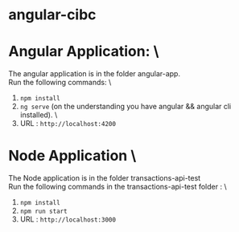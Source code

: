 # angular-cibc

# Angular Application: \

  The angular application is in the folder angular-app. \
  Run the following commands: \
  1. `npm install`
  2. `ng serve` (on the understanding you have angular && angular cli installed). \
  3. URL : `http://localhost:4200`

# Node Application \ 
  The Node application is in the folder transactions-api-test \
  Run the following commands in the transactions-api-test folder : \ 
  1. `npm install`
  2. `npm run start`
  3.  URL : `http://localhost:3000`
     
  
  
  
  
  
  
  
      

